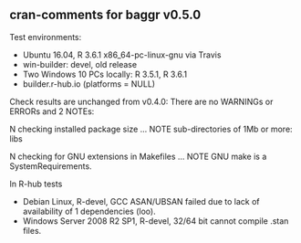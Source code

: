## cran-comments for baggr v0.5.0

Test environments:
* Ubuntu 16.04, R 3.6.1 x86_64-pc-linux-gnu via Travis
* win-builder: devel, old release
* Two Windows 10 PCs locally: R 3.5.1, R 3.6.1
* builder.r-hub.io (platforms = NULL)

Check results are unchanged from v0.4.0:
There are no WARNINGs or ERRORs and 2 NOTEs:

N checking installed package size ... NOTE
  sub-directories of 1Mb or more: libs
  
N checking for GNU extensions in Makefiles ... NOTE
  GNU make is a SystemRequirements. 

In R-hub tests 
* Debian Linux, R-devel, GCC ASAN/UBSAN failed due to lack of availability of 1 dependencies (loo).
* Windows Server 2008 R2 SP1, R-devel, 32/64 bit cannot compile .stan files.
